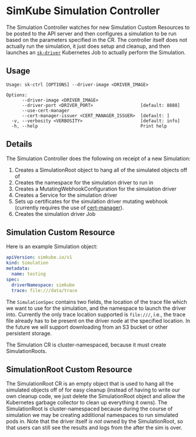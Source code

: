 <!--
project: SimKube
template: docs.html
-->

# SimKube Simulation Controller

The Simulation Controller watches for new Simulation Custom Resources to be posted to the API server and then configures
a simulation to be run based on the parameters specified in the CR.  The controller itself does not actually run the
simulation, it just does setup and cleanup, and then launches an [`sk-driver`](./sk-driver.md) Kubernetes Job to
actually perform the Simulation.

## Usage

```
Usage: sk-ctrl [OPTIONS] --driver-image <DRIVER_IMAGE>

Options:
      --driver-image <DRIVER_IMAGE>
      --driver-port <DRIVER_PORT>                  [default: 8888]
      --use-cert-manager
      --cert-manager-issuer <CERT_MANAGER_ISSUER>  [default: ]
  -v, --verbosity <VERBOSITY>                      [default: info]
  -h, --help                                       Print help
```

## Details

The Simulation Controller does the following on receipt of a new Simulation:

1. Creates a SimulationRoot object to hang all of the simulated objects off of
2. Creates the namespace for the simulation driver to run in
3. Creates a MutatingWebhookConfiguration for the simulation driver
4. Creates a Service for the simulation driver
5. Sets up certificates for the simulation driver mutating webhook (currently requires the use of
   [cert-manager](https://cert-manager.io)).
6. Creates the simulation driver Job

## Simulation Custom Resource

Here is an example Simulation object:

```yaml
apiVersion: simkube.io/v1
kind: Simulation
metadata:
  name: testing
spec:
  driverNamespace: simkube
  trace: file:///data/trace
```

The `SimulationSpec` contains two fields, the location of the trace file which we want to use for the simulation, and
the namespace to launch the driver into.  Currently the only trace location supported is `file:///`, i.e., the trace
file already has to be present on the driver node at the specified location.  In the future we will support downloading
from an S3 bucket or other persistent storage.

The Simulation CR is cluster-namespaced, because it must create SimulationRoots.

## SimulationRoot Custom Resource

The SimulationRoot CR is an empty object that is used to hang all the simulated objects off of for easy cleanup (instead
of having to write our own cleanup code, we just delete the SimulationRoot object and allow the Kubernetes garbage
collector to clean up everything it owns).  The SimulationRoot is cluster-namespaced because during the course of
simulation we may be creating additional namespaces to run simulated pods in.  Note that the driver itself _is not_
owned by the SimulationRoot, so that users can still see the results and logs from the after the sim is over.
